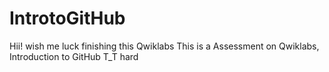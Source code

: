 # IntrotoGitHub
Hii! wish me luck finishing this Qwiklabs
This is a Assessment on Qwiklabs, Introduction to GitHub
T_T hard
